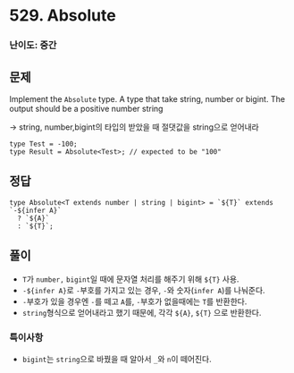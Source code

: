 # 529. Absolute

### 난이도: 중간

## 문제

Implement the `Absolute` type. A type that take string, number or bigint. The output should be a positive number string

→ string, number,bigint의 타입의 받았을 때 절댓값을 string으로 얻어내라

```tsx
type Test = -100;
type Result = Absolute<Test>; // expected to be "100"
```

## 정답

```tsx
type Absolute<T extends number | string | bigint> = `${T}` extends `-${infer A}`
  ? `${A}`
  : `${T}`;
```

## 풀이

- `T`가 `number,` `bigint`일 때에 문자열 처리를 해주기 위해 `${T}` 사용.
- `-${infer A}`로 `-`부호를 가지고 있는 경우, `-`와 숫자(`infer A`)를 나눠준다.
- `-`부호가 있을 경우엔 `-`를 떼고 `A`를, `-`부호가 없을때에는 `T`를 반환한다.
- `string`형식으로 얻어내라고 했기 때문에, 각각 `${A}`, `${T}` 으로 반환한다.

### 특이사항

- `bigint`는 `string`으로 바꿨을 때 알아서 `_`와 `n`이 떼어진다.
